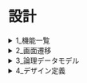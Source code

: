 # 設計

<details>

<summary>1_機能一覧</summary>

![1_機能一覧](./img/機能一覧.drawio.png)

- それを実現することでない場合と何が違うの(この機能ができたというゴールの明確化)
- なぜそれをアプリ上で実現したいの？(この機能は必要かどうか)
- 代替機能はないか(すべての機能を上げ切ってから)

</details>

<details>

<summary>2_画面遷移</summary>

![2_画面遷移](./img/画面遷移.drawio.png)

</details>

<details>

<summary>3_論理データモデル</summary>

![論理データモデル](./img/論理データモデル.drawio.png)

</details>

<details>

<summary>4_デザイン定義</summary>

- **リセット CSS**
  - ブラウザに付属しているデフォルトのスタイルを打ち消す（リセットする）CSS
  - CSS リセットとはブラウザによるスタイルの差異をなくすことが目的

[A Modern CSS Reset](https://www.joshwcomeau.com/css/custom-css-reset/)

**SMACSS**:SMACSS(Scalable and Modular Architecture for CSS)

- 基本方針

  - ブロック：独立した部品の塊 `block`
  - 要素：ブロックに従属する部分 `block__elem`
  - 修飾子：バリエーションや状態を表す追加クラス `--modifier`
  - 状態：JS や UI で切り替わる状態 `is-`,`has-`
  - レイヤー：設計上の層で名前空間 `l-`=Layout,`c-`=Component/Module

- 命名ルール

  - 名詞 → 形容詞の順で考える
  - `c-nav`（名詞） → `c-nav__link`（名詞） → `c-nav__link--active`（形容詞）。BEM の原則。

  - ブロック＝再利用単位、要素は外に漏らさない
  - 例：`.c-nav__list` は `.c-nav` の内部でのみ使用。

  - 修飾子は“追加クラス”で
  - `.c-nav__link c-nav__link--primary` のように上書き依存を避ける。

  - 状態は is-/has-
  - `.is-current`, `.has-dropdown` のように動的変化を即読可能に。

  - レイヤの接頭辞で用途を即判別
  - l-（レイアウト）/c-（コンポーネント）/u-（ユーティリティ）/js-（JS フック; スタイル非対象）など。BEMIT/ITCSS 流。

  - ユーティリティは短く・単機能
  - `u-hidden`, `u-sr-only`, `u-mx-auto` など。SUIT CSS もユーティリティを明確化。

  - 英小文字＋ハイフンを基本（BEM 規則）
  - `block-name__elem-name--mod-name` プロジェクト合意があればキャメルも可（SUIT）。

  - 見た目語は修飾子/テーマ側に追放
  - `--primary`, `--emphasis`, `theme-dark` など。“青いボタン”ではなく“主要ボタン”。

  - ブレイクポイントや状況は接尾辞/ユーティリティで
  - BEMIT では @mq の名前空間/接尾辞の考え方あり（例：u-hidden@md など、実装はプロジェクトで統一）

  - 一貫性＞正解
  - 方式は BEM/SMACSS/SUIT/CUBE いずれでも、チームでガイド化して守ることが最重要

</details>
